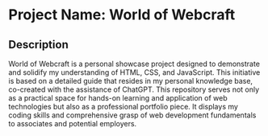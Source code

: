 # Project Name: World of Webcraft
## Description
World of Webcraft is a personal showcase project designed to demonstrate and solidify my understanding of HTML, CSS, and JavaScript. This initiative is based on a detailed guide that resides in my personal knowledge base, co-created with the assistance of ChatGPT. This repository serves not only as a practical space for hands-on learning and application of web technologies but also as a professional portfolio piece. It displays my coding skills and comprehensive grasp of web development fundamentals to associates and potential employers.
